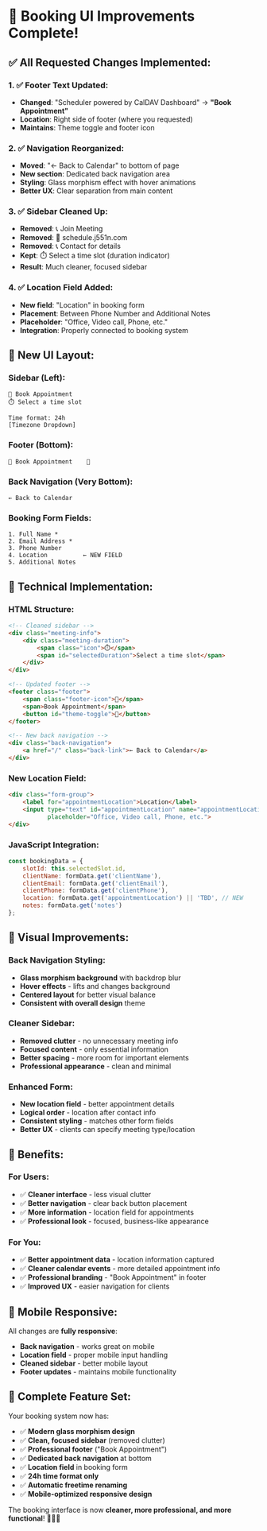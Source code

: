 # 🎨 **Booking UI Improvements Complete!**

## ✅ **All Requested Changes Implemented:**

### **1. ✅ Footer Text Updated:**
- **Changed**: "Scheduler powered by CalDAV Dashboard" → **"Book Appointment"**
- **Location**: Right side of footer (where you requested)
- **Maintains**: Theme toggle and footer icon

### **2. ✅ Navigation Reorganized:**
- **Moved**: "← Back to Calendar" to bottom of page
- **New section**: Dedicated back navigation area
- **Styling**: Glass morphism effect with hover animations
- **Better UX**: Clear separation from main content

### **3. ✅ Sidebar Cleaned Up:**
- **Removed**: 📞 Join Meeting
- **Removed**: 🔗 schedule.j551n.com  
- **Removed**: 📞 Contact for details
- **Kept**: ⏱️ Select a time slot (duration indicator)
- **Result**: Much cleaner, focused sidebar

### **4. ✅ Location Field Added:**
- **New field**: "Location" in booking form
- **Placement**: Between Phone Number and Additional Notes
- **Placeholder**: "Office, Video call, Phone, etc."
- **Integration**: Properly connected to booking system

## 🎨 **New UI Layout:**

### **Sidebar (Left):**
```
📅 Book Appointment
⏱️ Select a time slot

Time format: 24h
[Timezone Dropdown]
```

### **Footer (Bottom):**
```
📅 Book Appointment    🌙
```

### **Back Navigation (Very Bottom):**
```
← Back to Calendar
```

### **Booking Form Fields:**
```
1. Full Name *
2. Email Address *
3. Phone Number
4. Location          ← NEW FIELD
5. Additional Notes
```

## 🔧 **Technical Implementation:**

### **HTML Structure:**
```html
<!-- Cleaned sidebar -->
<div class="meeting-info">
    <div class="meeting-duration">
        <span class="icon">⏱️</span>
        <span id="selectedDuration">Select a time slot</span>
    </div>
</div>

<!-- Updated footer -->
<footer class="footer">
    <span class="footer-icon">📅</span>
    <span>Book Appointment</span>
    <button id="theme-toggle">🌙</button>
</footer>

<!-- New back navigation -->
<div class="back-navigation">
    <a href="/" class="back-link">← Back to Calendar</a>
</div>
```

### **New Location Field:**
```html
<div class="form-group">
    <label for="appointmentLocation">Location</label>
    <input type="text" id="appointmentLocation" name="appointmentLocation" 
           placeholder="Office, Video call, Phone, etc.">
</div>
```

### **JavaScript Integration:**
```javascript
const bookingData = {
    slotId: this.selectedSlot.id,
    clientName: formData.get('clientName'),
    clientEmail: formData.get('clientEmail'),
    clientPhone: formData.get('clientPhone'),
    location: formData.get('appointmentLocation') || 'TBD', // NEW
    notes: formData.get('notes')
};
```

## 🎯 **Visual Improvements:**

### **Back Navigation Styling:**
- **Glass morphism background** with backdrop blur
- **Hover effects** - lifts and changes background
- **Centered layout** for better visual balance
- **Consistent with overall design** theme

### **Cleaner Sidebar:**
- **Removed clutter** - no unnecessary meeting info
- **Focused content** - only essential information
- **Better spacing** - more room for important elements
- **Professional appearance** - clean and minimal

### **Enhanced Form:**
- **New location field** - better appointment details
- **Logical order** - location after contact info
- **Consistent styling** - matches other form fields
- **Better UX** - clients can specify meeting type/location

## 🚀 **Benefits:**

### **For Users:**
- ✅ **Cleaner interface** - less visual clutter
- ✅ **Better navigation** - clear back button placement
- ✅ **More information** - location field for appointments
- ✅ **Professional look** - focused, business-like appearance

### **For You:**
- ✅ **Better appointment data** - location information captured
- ✅ **Cleaner calendar events** - more detailed appointment info
- ✅ **Professional branding** - "Book Appointment" in footer
- ✅ **Improved UX** - easier navigation for clients

## 📱 **Mobile Responsive:**

All changes are **fully responsive**:
- **Back navigation** - works great on mobile
- **Location field** - proper mobile input handling
- **Cleaned sidebar** - better mobile layout
- **Footer updates** - maintains mobile functionality

## 🎉 **Complete Feature Set:**

Your booking system now has:
- ✅ **Modern glass morphism design**
- ✅ **Clean, focused sidebar** (removed clutter)
- ✅ **Professional footer** ("Book Appointment")
- ✅ **Dedicated back navigation** at bottom
- ✅ **Location field** in booking form
- ✅ **24h time format only**
- ✅ **Automatic freetime renaming**
- ✅ **Mobile-optimized responsive design**

The booking interface is now **cleaner, more professional, and more functional**! 🎨📅✨